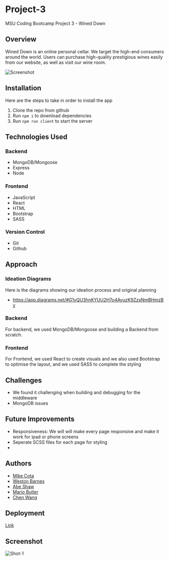 # Project-3

MSU Coding Bootcamp Project 3 - Wined Down

## Overview

Wined Down is an online personal cellar. We target the high-end consumers around the world. Users can purchase high-quality prestigious wines easily from our website, as well as visit our wine room.

![Screenshot](screenshotlink)

## Installation

Here are the steps to take in order to install the app

1. Clone the repo from github
1. Run `npm i` to download dependencies
1. Run `npm run client` to start the server

## Technologies Used

### Backend

- MongoDB/Mongoose
- Express
- Node

### Frontend

- JavaScript
- React
- HTML
- Bootstrap
- SASS

### Version Control

- Git
- Github

## Approach

### Ideation Diagrams

Here is the diagrams showing our ideation process and original planning

- https://app.diagrams.net/#G1yQU3hnKYUU2H7o4AyuzK9ZzsNmBHmzBv

### Backend

For backend, we used MongoDB/Mongoose and building a Backend from scratch.

### Frontend

For Frontend, we used React to create visuals and we also used Bootstrap to optimise the layout, and we used SASS to complete the styling

## Challenges

- We found it challenging when building and debugging for the middleware
- MongoDB issues

## Future Improvements

- Responsiveness: We will will make every page responsive and make it work for ipad or phone screens
- Seperate SCSS files for each page for styling
-

## Authors

- [Mike Cota](https://github.com/mikecota09)
- [Weston Barnes](https://github.com/BKWes)
- [Abe Shaw](https://github.com/abeshaw97)
- [Mario Butler]()
- [Chen Wang](https://github.com/wangheer2010)

## Deployment

[Link](https://wined-down.herokuapp.com/)

## Screenshot

![Shot-1](client\src\styles\images\screencapture-localhost-56963-2022-07-14-13_11_34.png)
